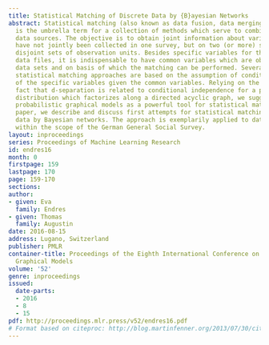 ```yaml
---
title: Statistical Matching of Discrete Data by {B}ayesian Networks
abstract: Statistical matching (also known as data fusion, data merging, or data integration)
  is the umbrella term for a collection of methods which serve to combine different
  data sources. The objective is to obtain joint information about variables which
  have not jointly been collected in one survey, but on two (or more) surveys with
  disjoint sets of observation units. Besides specific variables for the different
  data files, it is indispensable to have common variables which are observed in both
  data sets and on basis of which the matching can be performed. Several existing
  statistical matching approaches are based on the assumption of conditional independence
  of the specific variables given the common variables. Relying on the well-known
  fact that d-separation is related to conditional independence for a probability
  distribution which factorizes along a directed acyclic graph, we suggest to use
  probabilistic graphical models as a powerful tool for statistical matching. In this
  paper, we describe and discuss first attempts for statistical matching of discrete
  data by Bayesian networks. The approach is exemplarily applied to data collected
  within the scope of the German General Social Survey.
layout: inproceedings
series: Proceedings of Machine Learning Research
id: endres16
month: 0
firstpage: 159
lastpage: 170
page: 159-170
sections: 
author:
- given: Eva
  family: Endres
- given: Thomas
  family: Augustin
date: 2016-08-15
address: Lugano, Switzerland
publisher: PMLR
container-title: Proceedings of the Eighth International Conference on Probabilistic
  Graphical Models
volume: '52'
genre: inproceedings
issued:
  date-parts:
  - 2016
  - 8
  - 15
pdf: http://proceedings.mlr.press/v52/endres16.pdf
# Format based on citeproc: http://blog.martinfenner.org/2013/07/30/citeproc-yaml-for-bibliographies/
---
```

